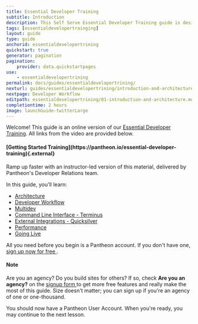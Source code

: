 ```yaml
---
title: Essential Developer Training 
subtitle: Introduction
description: This Self Serve Essential Developer Training guide is designed to help any Pantheon user quickly master workflow and tooling
tags: [essentialdevelopertrainging]
layout: guide
type: guide
anchorid: essentialdevelopertrining
quickstart: true
generator: pagination
pagination:
    provider: data.quickstartpages
use:
    - essentialdevelopertrining
permalink: docs/guides/essentialdevelopertrining/
nexturl: guides/essentialdevelopertrining/introduction-and-architecture/
nextpage: Developer Workflow
editpath: essentialdevelopertrining/01-introduction-and-architecture.md
completiontime: 2 hours
image: launchGuide-twitterLarge 
---
```


Welcome! This guide is an online version of our [Essential Developer Training](https://pantheon.io/essential-developer-training).
All links from the video are provided below.
 <div class="enablement" markdown="1">
  <h4 class="info" markdown="1">[Getting Started Training](https://pantheon.io/essential-developer-training){.external}</h4>
  Ramp up faster with an instructor-led version of this material, delivered by Pantheon's Developer Relations team.
</div>

In this guide, you'll learn:

- [Architecture](guides/essentialdevelopertrining/developer-workflow/introduction-and-architecture)
- [Developer Workflow](guides/essentialdevelopertrining/developer-workflow/)
- [Multidev](guides/essentialdevelopertrining/multidev/)
- [Command Line Interface - Terminus](guides/essentialdevelopertrining/terminus-cli)
- [External Integrations - Quicksilver](guides/essentialdevelopertrining/quicksilver-external-integrations)
- [Performance](guides/essentialdevelopertrining/performance)
- [Going Live](guides/essentialdevelopertrining/going-live)

All you need before you begin is a Pantheon account. If you don't have one, <a href="https://pantheon.io/register" target="_blank">sign up now for free <span class="glyphicons glyphicons-new-window-alt"></span></a>.

<div class="alert alert-info">
<h4 class="info">Note</h4>
<p>Are you an agency? Do you build sites for others? If so, check <strong>Are you an agency?</strong> on the <a href="https://pantheon.io/register" target="_blank">signup form <span class="glyphicons glyphicons-new-window-alt"></span></a> to get more free features and really make the most of this guide. Size doesn't matter; you can sign up if you're an agency of one or one-thousand.
</p></div>

You should now have a Pantheon User Account. When you're ready, you may continue to the next lesson.